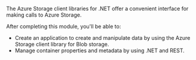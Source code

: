 The Azure Storage client libraries for .NET offer a convenient interface for making calls to Azure Storage.

After completing this module, you'll be able to:

* Create an application to create and manipulate data by using the Azure Storage client library for Blob storage.
* Manage container properties and metadata by using .NET and REST. 
